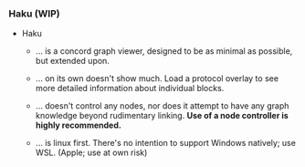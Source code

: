 
### Haku (WIP)
- Haku 
  - ... is a concord graph viewer, designed to be as minimal as possible, but extended upon.

  - ... on its own doesn't show much. Load a protocol overlay to see more detailed information about individual blocks.

  - ... doesn't control any nodes, nor does it attempt to have any graph knowledge beyond rudimentary linking. **Use of a node controller is highly recommended.**
  - ... is linux first. There's no intention to support Windows natively; use WSL. (Apple; use at own risk)
